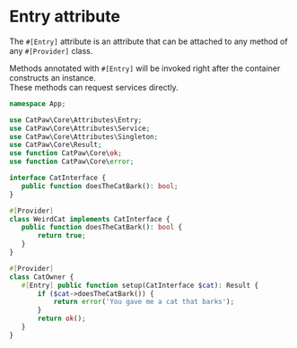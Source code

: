 # Entry attribute

The `#[Entry]` attribute is an attribute that can be attached to any method of any `#[Provider]` class.

Methods annotated with `#[Entry]` will be invoked right after the container constructs an instance.\
These methods can request services directly.

 ```php
namespace App;

use CatPaw\Core\Attributes\Entry;
use CatPaw\Core\Attributes\Service;
use CatPaw\Core\Attributes\Singleton;
use CatPaw\Core\Result;
use function CatPaw\Core\ok;
use function CatPaw\Core\error;

interface CatInterface {
    public function doesTheCatBark(): bool;
}

#[Provider]
class WeirdCat implements CatInterface {
    public function doesTheCatBark(): bool {
        return true;
    }
}

#[Provider]
class CatOwner {
    #[Entry] public function setup(CatInterface $cat): Result {
        if ($cat->doesTheCatBark()) {
            return error('You gave me a cat that barks');
        }
        return ok();
    }
}
 ```
